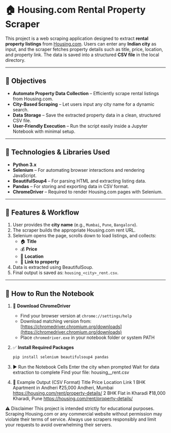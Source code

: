 # 🏠 Housing.com Rental Property Scraper

This project is a web scraping application designed to extract **rental property listings** from [Housing.com](https://housing.com). Users can enter any **Indian city** as input, and the scraper fetches property details such as title, price, location, and property link. The data is saved into a structured **CSV file** in the local directory.

---

## 🎯 Objectives

- **Automate Property Data Collection** – Efficiently scrape rental listings from Housing.com.
- **City-Based Scraping** – Let users input any city name for a dynamic search.
- **Data Storage** – Save the extracted property data in a clean, structured CSV file.
- **User-Friendly Execution** – Run the script easily inside a Jupyter Notebook with minimal setup.

---

## 🔧 Technologies & Libraries Used

- **Python 3.x**
- **Selenium** – For automating browser interactions and rendering JavaScript.
- **BeautifulSoup4** – For parsing HTML and extracting listing data.
- **Pandas** – For storing and exporting data in CSV format.
- **ChromeDriver** – Required to render Housing.com pages with Selenium.

---

## 📂 Features & Workflow

1. User provides the **city name** (e.g., `Mumbai`, `Pune`, `Bangalore`).
2. The scraper builds the appropriate Housing.com rent URL.
3. Selenium opens the page, scrolls down to load listings, and collects:
   - 🏠 **Title**
   - 💰 **Price**
   - 📍 **Location**
   - 🔗 **Link to property**
4. Data is extracted using BeautifulSoup.
5. Final output is saved as: `housing_<city>_rent.csv`.

---

## 🚀 How to Run the Notebook

1. 🔽 **Download ChromeDriver**
   - Find your browser version at `chrome://settings/help`
   - Download matching version from: [https://chromedriver.chromium.org/downloads](https://chromedriver.chromium.org/downloads)
   - Place `chromedriver.exe` in your notebook folder or system PATH

2. ✅ **Install Required Packages**
   ```bash
   pip install selenium beautifulsoup4 pandas

3. ▶️ Run the Notebook Cells
Enter the city when prompted
Wait for data extraction to complete
Find your file: housing_<city>_rent.csv

4. 📌 Example Output (CSV Format)
Title	  Price	  Location	  Link
1 BHK Apartment in Andheri	  ₹25,000	  Andheri, Mumbai	  https://housing.com/rent/property-details/
2 BHK Flat in Kharadi	  ₹18,000	  Kharadi, Pune	  https://housing.com/rent/property-details/


⚠️ Disclaimer
This project is intended strictly for educational purposes.
Scraping Housing.com or any commercial website without permission may violate their terms of service.
Always use scrapers responsibly and limit your requests to avoid overwhelming their servers.
